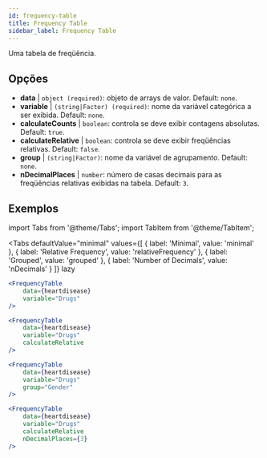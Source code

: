 ```yaml
---
id: frequency-table
title: Frequency Table
sidebar_label: Frequency Table
---
```


Uma tabela de freqüência.

## Opções

* __data__ | `object (required)`: objeto de arrays de valor. Default: `none`.
* __variable__ | `(string|Factor) (required)`: nome da variável categórica a ser exibida. Default: `none`.
* __calculateCounts__ | `boolean`: controla se deve exibir contagens absolutas. Default: `true`.
* __calculateRelative__ | `boolean`: controla se deve exibir freqüências relativas. Default: `false`.
* __group__ | `(string|Factor)`: nome da variável de agrupamento. Default: `none`.
* __nDecimalPlaces__ | `number`: número de casas decimais para as freqüências relativas exibidas na tabela. Default: `3`.


## Exemplos

import Tabs from '@theme/Tabs';
import TabItem from '@theme/TabItem';

<Tabs
    defaultValue="minimal"
    values={[
        { label: 'Minimal', value: 'minimal' },
        { label: 'Relative Frequency', value: 'relativeFrequency' },
        { label: 'Grouped', value: 'grouped' },
        { label: 'Number of Decimals', value: 'nDecimals' }
    ]}
    lazy
>

<TabItem value="minimal">

```jsx live
<FrequencyTable
    data={heartdisease} 
    variable="Drugs"
/>
```
</TabItem>

<TabItem value="relativeFrequency">

```jsx live
<FrequencyTable
    data={heartdisease} 
    variable="Drugs"
    calculateRelative
/>
```

</TabItem>

<TabItem value="grouped">

```jsx live
<FrequencyTable
    data={heartdisease} 
    variable="Drugs"
    group="Gender"
/>
```

</TabItem>

<TabItem value="nDecimals">

```jsx live
<FrequencyTable
    data={heartdisease} 
    variable="Drugs"
    calculateRelative 
    nDecimalPlaces={3}
/>
```

</TabItem>

</Tabs>
